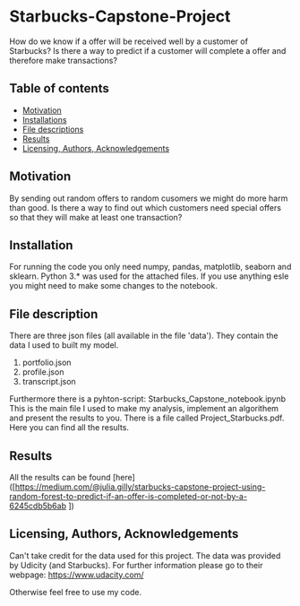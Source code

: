 # Starbucks-Capstone-Project
How do we know if a offer will be received well by a customer of Starbucks? Is there a way to predict if a customer will complete a offer and therefore make transactions?

## Table of contents

- [Motivation](#motivation)
- [Installations](#installation)
- [File descriptions](#file-description)
- [Results](#results)
- [Licensing, Authors, Acknowledgements](#author)

## Motivation
By sending out random offers to random cusomers we might do more harm than good. Is there a way to find out which customers need special offers so that they will make at least one transaction?


## Installation
For running the code you only need numpy, pandas, matplotlib, seaborn and sklearn. Python 3.* was used for the attached files. If you use anything esle you might need to make some changes to the notebook.

## File description<a name="file-description"></a>
There are three json files (all available in the file 'data'). They contain the data I used to built my model.
1. portfolio.json
2. profile.json
3. transcript.json

Furthermore there is a pyhton-script: Starbucks_Capstone_notebook.ipynb
This is the main file I used to make my analysis, implement an algorithem and present the results to you.
There is a file called Project_Starbucks.pdf. Here you can find all the results.


## Results
All the results can be found [here]([https://medium.com/@julia.gilly/starbucks-capstone-project-using-random-forest-to-predict-if-an-offer-is-completed-or-not-by-a-6245cdb5b6ab ])

## Licensing, Authors, Acknowledgements<a name="author"></a>

Can't take credit for the data used for this project. The data was provided by Udicity (and Starbucks). For further information please go to their webpage:  https://www.udacity.com/

Otherwise feel free to use my code.
